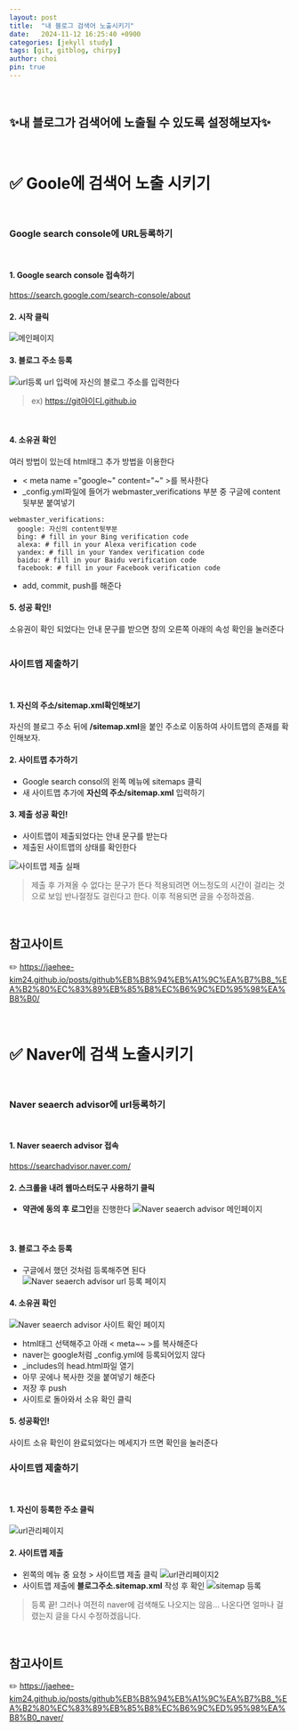 ```yaml
---
layout: post
title:  "내 블로그 검색어 노출시키기"
date:   2024-11-12 16:25:40 +0900
categories: [jekyll study]
tags: [git, gitblog, chirpy]
author: choi
pin: true
---
```

&nbsp;

## ✨내 블로그가 검색어에 노출될 수 있도록 설정해보자✨

&nbsp;
&nbsp;
&nbsp;

# ✅ Goole에 검색어 노출 시키기
&nbsp;
&nbsp;
### Google search console에 URL등록하기
&nbsp;
#### 1. Google search console 접속하기
<https://search.google.com/search-console/about>
&nbsp;
#### 2. 시작 클릭
![메인페이지](/assets/img/Googlesearch_main.png)
&nbsp;
#### 3. 블로그 주소 등록
![url등록](/assets/img/Googlesearch_urlset.png)
url 입력에 자신의 블로그 주소를 입력한다
>ex) https://git아이디.github.io

&nbsp;
#### 4. 소유권 확인
여러 방법이 있는데 html태그 추가 방법을 이용한다
- < meta name ="google~" content="~" >를 복사한다
- _config.yml파일에 들어가 webmaster_verifications 부분 중 구글에 content 뒷부분 붙여넣기
```
webmaster_verifications:
  google: 자신의 content뒷부분
  bing: # fill in your Bing verification code
  alexa: # fill in your Alexa verification code
  yandex: # fill in your Yandex verification code
  baidu: # fill in your Baidu verification code
  facebook: # fill in your Facebook verification code
```
- add, commit, push를 해준다
&nbsp;

#### 5. 성공 확인!
소유권이 확인 되었다는 안내 문구를 받으면 창의 오른쪽 아래의 속성 확인을 눌러준다
&nbsp;
&nbsp;
&nbsp;

### 사이트맵 제출하기
&nbsp;
#### 1. 자신의 주소/sitemap.xml확인해보기
자신의 블로그 주소 뒤에 **/sitemap.xml**을 붙인 주소로 이동하여 사이트맵의 존재를 확인해보자.
&nbsp;
#### 2. 사이트맵 추가하기
- Google search consol의 왼쪽 메뉴에 sitemaps 클릭
- 새 사이트맵 추가에 **자신의 주소/sitemap.xml** 입력하기
&nbsp;
#### 3. 제출 성공 확인!
- 사이트맵이 제출되었다는 안내 문구를 받는다
- 제출된 사이트맵의 상태를 확인한다

![사이트맵 제출 실패](/assets/img/googlesearch_sitemap.png)
&nbsp;
> 제출 후 가져올 수 없다는 문구가 뜬다
> 적용되려면 어느정도의 시간이 걸리는 것으로 보임
> 반나절정도 걸린다고 한다. 이후 적용되면 글을 수정하겠음.

&nbsp;
## 참고사이트
✏️ <https://jaehee-kim24.github.io/posts/github%EB%B8%94%EB%A1%9C%EA%B7%B8_%EA%B2%80%EC%83%89%EB%85%B8%EC%B6%9C%ED%95%98%EA%B8%B0/>

&nbsp;
&nbsp;
&nbsp;
&nbsp;
&nbsp;

# ✅ Naver에 검색 노출시키기
&nbsp;
&nbsp;
### Naver seaerch advisor에 url등록하기
&nbsp;
#### 1. Naver seaerch advisor 접속
<https://searchadvisor.naver.com/>
&nbsp;
#### 2. 스크롤을 내려 웹마스터도구 사용하기 클릭
- **약관에 동의 후 로그인**을 진행한다
![Naver seaerch advisor 메인페이지](/assets/img/naversearch_main.png)

&nbsp;
#### 3. 블로그 주소 등록
- 구글에서 했던 것처럼 등록해주면 된다
![Naver seaerch advisor url 등록 페이지](/assets/img/naversearch_urlset.png)
&nbsp;
#### 4. 소유권 확인
![Naver seaerch advisor 사이트 확인 페이지](/assets/img/naversearch_check.png)
- html태그 선택해주고 아래 < meta~~ >를 복사해준다
- naver는 google처럼 _config.yml에 등록되어있지 않다
- _includes의 head.html파일 열기
- 아무 곳에나 복사한 것을 붙여넣기 해준다
- 저장 후 push
- 사이트로 돌아와서 소유 확인 클릭
&nbsp;
#### 5. 성공확인! 
 사이트 소유 확인이 완료되었다는 메세지가 뜨면 확인을 눌러준다
&nbsp;
&nbsp;
&nbsp;
### 사이트맵 제출하기
&nbsp;
#### 1. 자신이 등록한 주소 클릭
![url관리페이지](/assets/img/naversearch_site.png)

#### 2. 사이트맵 제출
- 왼쪽의 메뉴 중 요청 > 사이트맵 제출 클릭
![url관리페이지2](/assets/img/naversearch_setting.png)
&nbsp;
- 사이트맵 제출에 **블로그주소.sitemap.xml** 작성 후 확인
![sitemap 등록](/assets/img/naversearch_sitemap.png)
&nbsp;
> 등록 끝!
> 그러나 여전히 naver에 검색해도 나오지는 않음...
> 나온다면 얼마나 걸렸는지 글을 다시 수정하겠읍니다.

&nbsp;
&nbsp;
## 참고사이트
✏️ <https://jaehee-kim24.github.io/posts/github%EB%B8%94%EB%A1%9C%EA%B7%B8_%EA%B2%80%EC%83%89%EB%85%B8%EC%B6%9C%ED%95%98%EA%B8%B0_naver/>
